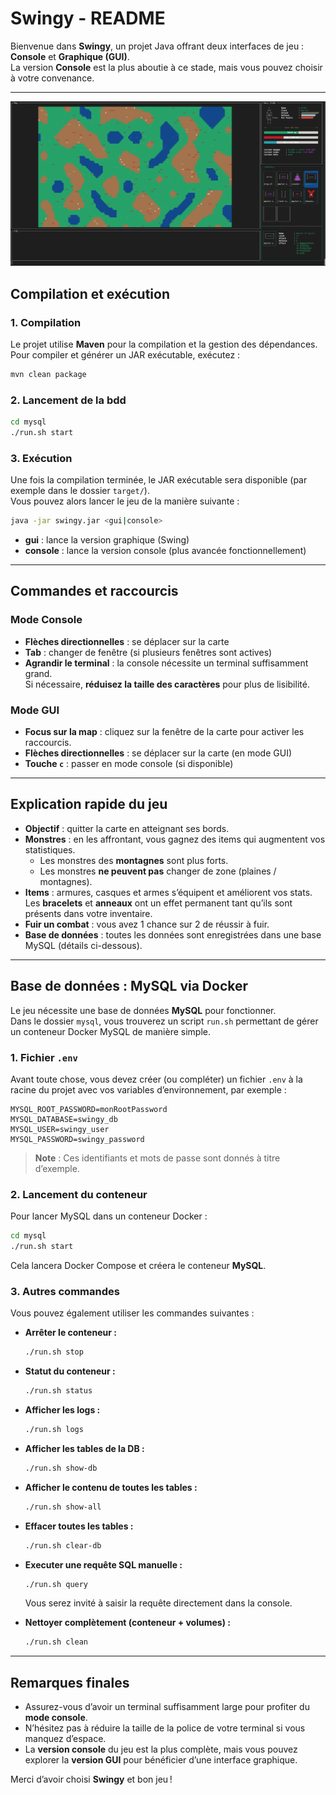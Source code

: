 # Swingy - README

Bienvenue dans **Swingy**, un projet Java offrant deux interfaces de jeu : **Console** et **Graphique (GUI)**.  
La version **Console** est la plus aboutie à ce stade, mais vous pouvez choisir à votre convenance.

---
![Swingy Gameplay Screenshot](img/console.png)

## Compilation et exécution

### 1. Compilation

Le projet utilise **Maven** pour la compilation et la gestion des dépendances.  
Pour compiler et générer un JAR exécutable, exécutez :

```bash
mvn clean package
```

### 2. Lancement de la bdd


```bash
cd mysql
./run.sh start
```


### 3. Exécution

Une fois la compilation terminée, le JAR exécutable sera disponible (par exemple dans le dossier `target/`).  
Vous pouvez alors lancer le jeu de la manière suivante :

```bash
java -jar swingy.jar <gui|console>
```

- **gui** : lance la version graphique (Swing)
- **console** : lance la version console (plus avancée fonctionnellement)

---

## Commandes et raccourcis

### Mode Console

- **Flèches directionnelles** : se déplacer sur la carte
- **Tab** : changer de fenêtre (si plusieurs fenêtres sont actives)
- **Agrandir le terminal** : la console nécessite un terminal suffisamment grand.  
  Si nécessaire, **réduisez la taille des caractères** pour plus de lisibilité.

### Mode GUI

- **Focus sur la map** : cliquez sur la fenêtre de la carte pour activer les raccourcis.
- **Flèches directionnelles** : se déplacer sur la carte (en mode GUI)
- **Touche `c`** : passer en mode console (si disponible)

---

## Explication rapide du jeu

- **Objectif** : quitter la carte en atteignant ses bords.
- **Monstres** : en les affrontant, vous gagnez des items qui augmentent vos statistiques.
  - Les monstres des **montagnes** sont plus forts.
  - Les monstres **ne peuvent pas** changer de zone (plaines / montagnes).
- **Items** : armures, casques et armes s’équipent et améliorent vos stats.  
  Les **bracelets** et **anneaux** ont un effet permanent tant qu’ils sont présents dans votre inventaire.
- **Fuir un combat** : vous avez 1 chance sur 2 de réussir à fuir.
- **Base de données** : toutes les données sont enregistrées dans une base MySQL (détails ci-dessous).

---

## Base de données : MySQL via Docker

Le jeu nécessite une base de données **MySQL** pour fonctionner.  
Dans le dossier `mysql`, vous trouverez un script `run.sh` permettant de gérer un conteneur Docker MySQL de manière simple.

### 1. Fichier `.env`

Avant toute chose, vous devez créer (ou compléter) un fichier `.env` à la racine du projet avec vos variables d’environnement, par exemple :

```
MYSQL_ROOT_PASSWORD=monRootPassword
MYSQL_DATABASE=swingy_db
MYSQL_USER=swingy_user
MYSQL_PASSWORD=swingy_password
```

> **Note** : Ces identifiants et mots de passe sont donnés à titre d’exemple.

### 2. Lancement du conteneur

Pour lancer MySQL dans un conteneur Docker :

```bash
cd mysql
./run.sh start
```

Cela lancera Docker Compose et créera le conteneur **MySQL**.

### 3. Autres commandes

Vous pouvez également utiliser les commandes suivantes :

- **Arrêter le conteneur :**

  ```bash
  ./run.sh stop
  ```

- **Statut du conteneur :**

  ```bash
  ./run.sh status
  ```

- **Afficher les logs :**

  ```bash
  ./run.sh logs
  ```

- **Afficher les tables de la DB :**

  ```bash
  ./run.sh show-db
  ```

- **Afficher le contenu de toutes les tables :**

  ```bash
  ./run.sh show-all
  ```

- **Effacer toutes les tables :**

  ```bash
  ./run.sh clear-db
  ```

- **Executer une requête SQL manuelle :**

  ```bash
  ./run.sh query
  ```
  
  Vous serez invité à saisir la requête directement dans la console.

- **Nettoyer complètement (conteneur + volumes) :**

  ```bash
  ./run.sh clean
  ```

---

## Remarques finales

- Assurez-vous d’avoir un terminal suffisamment large pour profiter du **mode console**.  
- N’hésitez pas à réduire la taille de la police de votre terminal si vous manquez d’espace.
- La **version console** du jeu est la plus complète, mais vous pouvez explorer la **version GUI** pour bénéficier d’une interface graphique.

Merci d’avoir choisi **Swingy** et bon jeu !

